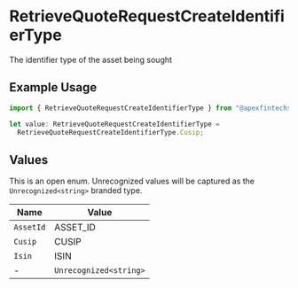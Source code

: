 # RetrieveQuoteRequestCreateIdentifierType

The identifier type of the asset being sought

## Example Usage

```typescript
import { RetrieveQuoteRequestCreateIdentifierType } from "@apexfintechsolutions/ascend-sdk/models/components";

let value: RetrieveQuoteRequestCreateIdentifierType =
  RetrieveQuoteRequestCreateIdentifierType.Cusip;
```

## Values

This is an open enum. Unrecognized values will be captured as the `Unrecognized<string>` branded type.

| Name                   | Value                  |
| ---------------------- | ---------------------- |
| `AssetId`              | ASSET_ID               |
| `Cusip`                | CUSIP                  |
| `Isin`                 | ISIN                   |
| -                      | `Unrecognized<string>` |